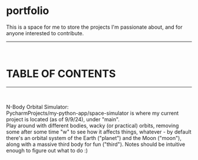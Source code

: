 # portfolio <br>
This is a space for me to store the projects I'm passionate about, and for anyone interested to contribute.
<hr><br>

# TABLE OF CONTENTS <br>
<hr><br>

N-Body Orbital Simulator: <br>
PycharmProjects/my-python-app/space-simulator is where my current project is located (as of 9/9/24), under "main". <br>
Play around with different bodies, wacky (or practical) orbits, removing some after some time "w" to see how it affects things, whatever - by default there's an orbital system of the Earth ("planet") and the Moon ("moon"), along with a massive third body for fun ("third"). Notes should be intuitive enough to figure out what to do :)
